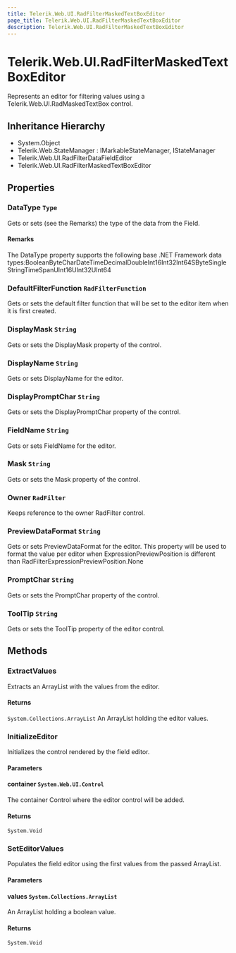 ```yaml
---
title: Telerik.Web.UI.RadFilterMaskedTextBoxEditor
page_title: Telerik.Web.UI.RadFilterMaskedTextBoxEditor
description: Telerik.Web.UI.RadFilterMaskedTextBoxEditor
---
```


# Telerik.Web.UI.RadFilterMaskedTextBoxEditor

Represents an editor for filtering values using a Telerik.Web.UI.RadMaskedTextBox control.

## Inheritance Hierarchy

* System.Object
* Telerik.Web.StateManager : IMarkableStateManager, IStateManager
* Telerik.Web.UI.RadFilterDataFieldEditor
* Telerik.Web.UI.RadFilterMaskedTextBoxEditor

## Properties

###  DataType `Type`

Gets or sets (see the Remarks) the type of the data from the Field.

#### Remarks
The DataType property supports the following base .NET Framework data
                types:BooleanByteCharDateTimeDecimalDoubleInt16Int32Int64SByteSingleStringTimeSpanUInt16UInt32UInt64

###  DefaultFilterFunction `RadFilterFunction`

Gets or sets the default filter function that will be set to the editor item
            when it is first created.

###  DisplayMask `String`

Gets or sets the DisplayMask property of the  control.

###  DisplayName `String`

Gets or sets DisplayName for the editor.

###  DisplayPromptChar `String`

Gets or sets the DisplayPromptChar property of the  control.

###  FieldName `String`

Gets or sets FieldName for the editor.

###  Mask `String`

Gets or sets the Mask property of the  control.

###  Owner `RadFilter`

Keeps reference to the owner RadFilter control.

###  PreviewDataFormat `String`

Gets or sets PreviewDataFormat for the editor. This property will be used
                to format the value per editor when ExpressionPreviewPosition is different than RadFilterExpressionPreviewPosition.None

###  PromptChar `String`

Gets or sets the PromptChar property of the  control.

###  ToolTip `String`

Gets or sets the ToolTip property of the editor control.

## Methods

###  ExtractValues

Extracts an ArrayList with the values from the editor.

#### Returns

`System.Collections.ArrayList` An ArrayList holding the editor values.

###  InitializeEditor

Initializes the control rendered by the field editor.

#### Parameters

#### container `System.Web.UI.Control`

The container Control where the editor control will be added.

#### Returns

`System.Void` 

###  SetEditorValues

Populates the field editor using the first values from the passed ArrayList.

#### Parameters

#### values `System.Collections.ArrayList`

An ArrayList holding a boolean value.

#### Returns

`System.Void` 

